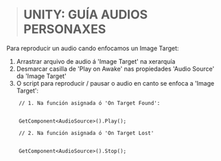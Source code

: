 
> # UNITY: GUÍA AUDIOS PERSONAXES


Para reproducir un audio cando enfocamos un Image Target:

1) Arrastrar arquivo de audio á 'Image Target' na xerarquía
2) Desmarcar casilla de 'Play on Awake' nas propiedades 'Audio Source' da 'Image Target'
3) O script para reproducir / pausar o audio en canto se enfoca a 'Image Target':

```
    // 1. Na función asignada ó 'On Target Found':


    GetComponent<AudioSource>().Play();
```
```
    // 2. Na función asignada ó 'On Target Lost'


    GetComponent<AudioSource>().Stop();
```
